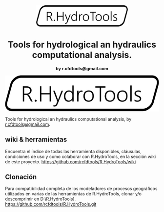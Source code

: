 <div align="center">
  <br>
  <img alt="R.HydroTools" src="https://github.com/rcfdtools/rcfdtools/blob/main/Icons/R.HydroTools.svg" width="300px">
  <h1>Tools for hydrological an hydraulics computational analysis.</h1>
  <strong>by r.cfdtools@gmail.com</strong>
</div>


![R.HydroTools](https://github.com/rcfdtools/rcfdtools/blob/main/Icons/R.HydroTools.svg)

Tools for hydrological an hydraulics computational analysis, by r.cfdtools@gmail.com.

## wiki & herramientas

Encuentra el índice de todas las herramienta disponibles, cláusulas, condiciones de uso y como colaborar con R.HydroTools, en la sección wiki de este proyecto. https://github.com/rcfdtools/R.HydroTools/wiki

## Clonación

Para compatibilidad completa de los modeladores de procesos geográficos utilizados en varias de las herramientas de R.HydroTools, clonar y/o descomprimir en D:\R.HydroTools]. https://github.com/rcfdtools/R.HydroTools.git

